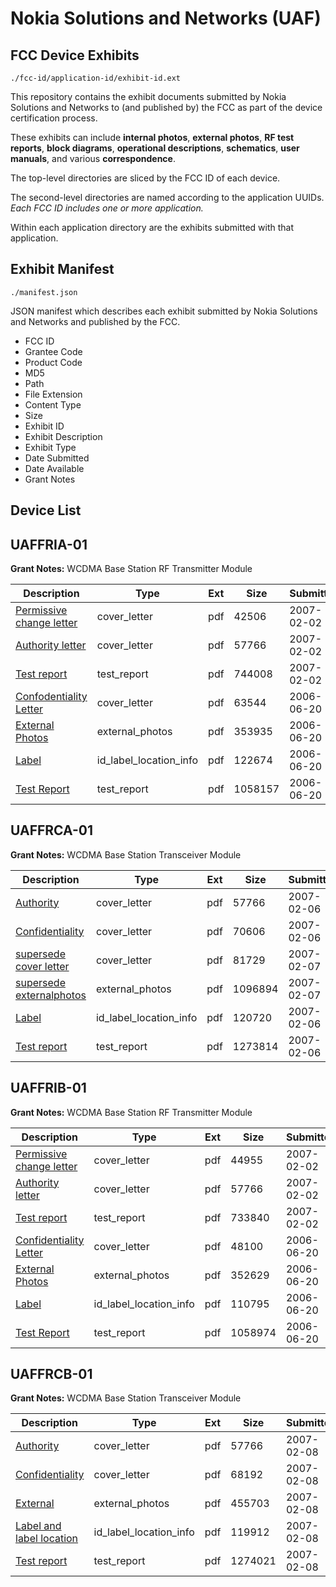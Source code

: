 # Nokia Solutions and Networks (UAF)
## FCC Device Exhibits

```
./fcc-id/application-id/exhibit-id.ext
```

This repository contains the exhibit documents submitted by Nokia Solutions and Networks to (and published by) the FCC as part of the device certification process.

These exhibits can include **internal photos**, **external photos**, **RF test reports**, **block diagrams**, **operational descriptions**, **schematics**, **user manuals**, and various **correspondence**.

The top-level directories are sliced by the FCC ID of each device.

The second-level directories are named according to the application UUIDs. *Each FCC ID includes one or more application.*

Within each application directory are the exhibits submitted with that application. 

## Exhibit Manifest

```
./manifest.json
```

JSON manifest which describes each exhibit submitted by Nokia Solutions and Networks and published by the FCC.

- FCC ID
- Grantee Code
- Product Code
- MD5
- Path
- File Extension
- Content Type
- Size
- Exhibit ID
- Exhibit Description
- Exhibit Type
- Date Submitted
- Date Available
- Grant Notes

## Device List
## UAFFRIA-01
**Grant Notes:** WCDMA Base Station RF Transmitter Module

| Description | Type | Ext | Size | Submitted | Available |
| ----------- | ---- | --- | ---- | --------- | --------- |
| [Permissive change letter](UAFFRIA-01/9b6bd7bad84976073f7f059f4c3a60ce/754452.pdf) | cover_letter | pdf | 42506 | 2007-02-02 | 2007-02-02 |
| [Authority letter](UAFFRIA-01/9b6bd7bad84976073f7f059f4c3a60ce/754453.pdf) | cover_letter | pdf | 57766 | 2007-02-02 | 2007-02-02 |
| [Test report](UAFFRIA-01/9b6bd7bad84976073f7f059f4c3a60ce/754454.pdf) | test_report | pdf | 744008 | 2007-02-02 | 2007-02-02 |
| [Confodentiality Letter](UAFFRIA-01/4f86ed6605eb055f5bb59b38775cc70e/670745.pdf) | cover_letter | pdf | 63544 | 2006-06-20 | 2006-06-20 |
| [External Photos](UAFFRIA-01/4f86ed6605eb055f5bb59b38775cc70e/670743.pdf) | external_photos | pdf | 353935 | 2006-06-20 | 2006-06-20 |
| [Label](UAFFRIA-01/4f86ed6605eb055f5bb59b38775cc70e/670742.pdf) | id_label_location_info | pdf | 122674 | 2006-06-20 | 2006-06-20 |
| [Test Report](UAFFRIA-01/4f86ed6605eb055f5bb59b38775cc70e/670734.pdf) | test_report | pdf | 1058157 | 2006-06-20 | 2006-06-20 |
## UAFFRCA-01
**Grant Notes:** WCDMA Base Station Transceiver Module

| Description | Type | Ext | Size | Submitted | Available |
| ----------- | ---- | --- | ---- | --------- | --------- |
| [Authority](UAFFRCA-01/572971d7e50fe4bcf742aa45e17fb5f8/754453.pdf) | cover_letter | pdf | 57766 | 2007-02-06 | 2007-02-06 |
| [Confidentiality](UAFFRCA-01/572971d7e50fe4bcf742aa45e17fb5f8/755361.pdf) | cover_letter | pdf | 70606 | 2007-02-06 | 2007-02-06 |
| [supersede cover letter](UAFFRCA-01/572971d7e50fe4bcf742aa45e17fb5f8/756082.pdf) | cover_letter | pdf | 81729 | 2007-02-07 | 2007-02-06 |
| [supersede externalphotos](UAFFRCA-01/572971d7e50fe4bcf742aa45e17fb5f8/755990.pdf) | external_photos | pdf | 1096894 | 2007-02-07 | 2007-02-06 |
| [Label](UAFFRCA-01/572971d7e50fe4bcf742aa45e17fb5f8/755363.pdf) | id_label_location_info | pdf | 120720 | 2007-02-06 | 2007-02-06 |
| [Test report](UAFFRCA-01/572971d7e50fe4bcf742aa45e17fb5f8/755404.pdf) | test_report | pdf | 1273814 | 2007-02-06 | 2007-02-06 |
## UAFFRIB-01
**Grant Notes:** WCDMA Base Station RF Transmitter Module

| Description | Type | Ext | Size | Submitted | Available |
| ----------- | ---- | --- | ---- | --------- | --------- |
| [Permissive change letter](UAFFRIB-01/6fdacdb6df8216665c6f98954d09a1d4/754456.pdf) | cover_letter | pdf | 44955 | 2007-02-02 | 2007-02-02 |
| [Authority letter](UAFFRIB-01/6fdacdb6df8216665c6f98954d09a1d4/754453.pdf) | cover_letter | pdf | 57766 | 2007-02-02 | 2007-02-02 |
| [Test report](UAFFRIB-01/6fdacdb6df8216665c6f98954d09a1d4/754458.pdf) | test_report | pdf | 733840 | 2007-02-02 | 2007-02-02 |
| [Confidentiality Letter](UAFFRIB-01/96bc5d7c78d02b843c18584d753a00db/670784.pdf) | cover_letter | pdf | 48100 | 2006-06-20 | 2006-06-20 |
| [External Photos](UAFFRIB-01/96bc5d7c78d02b843c18584d753a00db/670783.pdf) | external_photos | pdf | 352629 | 2006-06-20 | 2006-06-20 |
| [Label](UAFFRIB-01/96bc5d7c78d02b843c18584d753a00db/670781.pdf) | id_label_location_info | pdf | 110795 | 2006-06-20 | 2006-06-20 |
| [Test Report](UAFFRIB-01/96bc5d7c78d02b843c18584d753a00db/670772.pdf) | test_report | pdf | 1058974 | 2006-06-20 | 2006-06-20 |
## UAFFRCB-01
**Grant Notes:** WCDMA Base Station Transceiver Module

| Description | Type | Ext | Size | Submitted | Available |
| ----------- | ---- | --- | ---- | --------- | --------- |
| [Authority](UAFFRCB-01/d21229310df8efe73df11948e09ae8fc/754453.pdf) | cover_letter | pdf | 57766 | 2007-02-08 | 2007-02-08 |
| [Confidentiality](UAFFRCB-01/d21229310df8efe73df11948e09ae8fc/755450.pdf) | cover_letter | pdf | 68192 | 2007-02-08 | 2007-02-08 |
| [External](UAFFRCB-01/d21229310df8efe73df11948e09ae8fc/756683.pdf) | external_photos | pdf | 455703 | 2007-02-08 | 2007-02-08 |
| [Label and label location](UAFFRCB-01/d21229310df8efe73df11948e09ae8fc/756684.pdf) | id_label_location_info | pdf | 119912 | 2007-02-08 | 2007-02-08 |
| [Test report](UAFFRCB-01/d21229310df8efe73df11948e09ae8fc/756694.pdf) | test_report | pdf | 1274021 | 2007-02-08 | 2007-02-08 |
